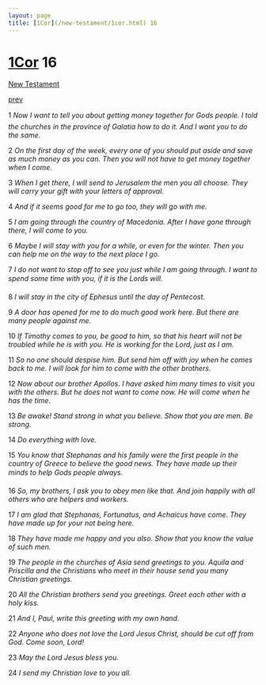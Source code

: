 ```yaml
---
layout: page
title: [1Cor](/new-testament/1cor.html) 16
---
```


# [1Cor](/new-testament/1cor.html) 16

[New Testament](/new-testament.html)


[prev](/new-testament/1cor/1cor-15.html)

1 _Now I want to tell you about getting money together for Gods people. I told the churches in the province of Galatia how to do it. And I want you to do the same._

2 _On the first day of the week, every one of you should put aside and save as much money as you can. Then you will not have to get money together when I come._

3 _When I get there, I will send to Jerusalem the men you all choose. They will carry your gift with your letters of approval._

4 _And if it seems good for me to go too, they will go with me._

5 _I am going through the country of Macedonia. After I have gone through there, I will come to you._

6 _Maybe I will stay with you for a while, or even for the winter. Then you can help me on the way to the next place I go._

7 _I do not want to stop off to see you just while I am going through. I want to spend some time with you, if it is the Lords will._

8 _I will stay in the city of Ephesus until the day of Pentecost._

9 _A door has opened for me to do much good work here. But there are many people against me._

10 _If Timothy comes to you, be good to him, so that his heart will not be troubled while he is with you. He is working for the Lord, just as I am._

11 _So no one should despise him. But send him off with joy when he comes back to me. I will look for him to come with the other brothers._

12 _Now about our brother Apollos. I have asked him many times to visit you with the others.  But he does not want to come now. He will come when he has the time._

13 _Be awake! Stand strong in what you believe. Show that you are men. Be strong._

14 _Do everything with love._

15 _You know that Stephanas and his family were the first people in the country of Greece to believe the good news. They have made up their minds to help Gods people always._

16 _So, my brothers, I ask you to obey men like that. And join happily with all others who are helpers and workers._

17 _I am glad that Stephanas, Fortunatus, and Achaicus have come. They have made up for your not being here._

18 _They have made me happy and you also. Show that you know the value of such men._

19 _The people in the churches of Asia send greetings to you. Aquila and Priscilla and the Christians who meet in their house send you many Christian greetings._

20 _All the Christian brothers send you greetings. Greet each other with a holy kiss._

21 _And I, Paul, write this greeting with my own hand._

22 _Anyone who does not love the Lord Jesus Christ, should be cut off from God. Come soon, Lord!_

23 _May the Lord Jesus bless you._

24 _I send my Christian love to you all._

